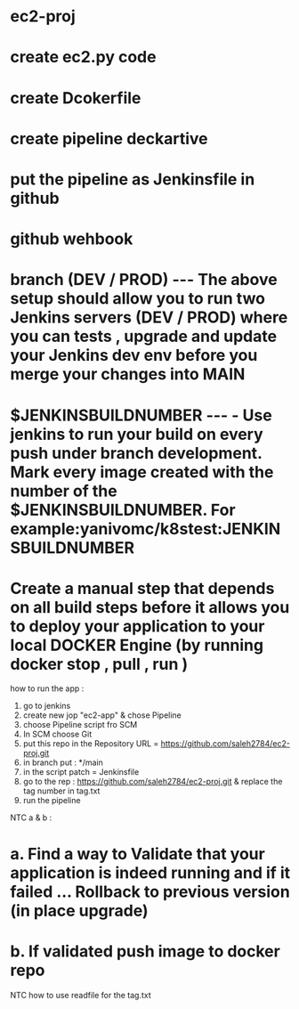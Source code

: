 # ec2-proj
# create ec2.py code 
# create Dcokerfile 
# create pipeline deckartive
# put the pipeline as Jenkinsfile in github
# github wehbook
# branch (DEV / PROD) --- The above setup should allow you to run two Jenkins servers (DEV / PROD) where you can tests , upgrade and update your Jenkins dev env before you merge your changes into MAIN
# $JENKINSBUILDNUMBER --- -	Use jenkins to run your build on every push under branch development. Mark every image created with the number of the $JENKINSBUILDNUMBER. For example:yanivomc/k8stest:JENKINSBUILDNUMBER
# Create a manual step that depends on all build steps before it allows you to deploy your application to your local DOCKER Engine (by running docker stop , pull , run ) 

how to run the app :

1. go to jenkins 
2. create new jop "ec2-app" & chose Pipeline
3. choose Pipeline script fro SCM
4. In SCM choose Git
5. put this repo in the Repository URL = https://github.com/saleh2784/ec2-proj.git
6. in branch put : */main
7. in the script patch = Jenkinsfile
8. go to the rep : https://github.com/saleh2784/ec2-proj.git & replace the tag number in tag.txt 
9. run the pipeline 



NTC a & b : 

# a.	Find a way to Validate that your application is indeed running and if it failed … Rollback to previous version (in place upgrade)
# b.	If validated push image to docker repo



NTC how to use readfile for the tag.txt

